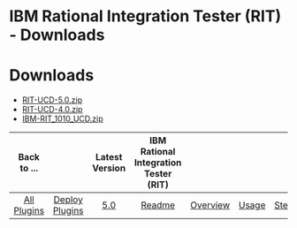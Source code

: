 
IBM Rational Integration Tester (RIT) - Downloads
=================================================

# Downloads

- [RIT-UCD-5.0.zip](https://raw.githubusercontent.com/UrbanCode/IBM-UCD-PLUGINS/main/files/RIT-UCD/RIT-UCD-5.0.zip)
- [RIT-UCD-4.0.zip](https://raw.githubusercontent.com/UrbanCode/IBM-UCD-PLUGINS/main/files/RIT-UCD/RIT-UCD-4.0.zip)
- [IBM-RIT_1010_UCD.zip](https://raw.githubusercontent.com/UrbanCode/IBM-UCD-PLUGINS/main/files/RIT-UCD/IBM-RIT_1010_UCD.zip)

|Back to ...||Latest Version|IBM Rational Integration Tester (RIT) ||||
| :---: | :---: | :---: | :---: | :---: | :---: | :---: |
|[All Plugins](../../index.md)|[Deploy Plugins](../README.md)|[5.0](https://raw.githubusercontent.com/UrbanCode/IBM-UCD-PLUGINS/main/files/RIT-UCD/RIT-UCD-5.0.zip)|[Readme](README.md)|[Overview](overview.md)|[Usage](usage.md)|[Steps](steps.md)|
